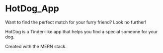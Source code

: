 # HotDog_App
 
Want to find the perfect match for your furry friend? Look no further!

HotDog is a Tinder-like app that helps you find a special someone for your dog.

Created with the MERN stack.
